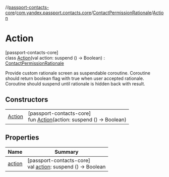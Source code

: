 //[passport-contacts-core](../../../../index.md)/[com.yandex.passport.contacts.core](../../index.md)/[ContactPermissionRationale](../index.md)/[Action](index.md)

# Action

[passport-contacts-core]\
class [Action](index.md)(val action: suspend () -&gt; Boolean) : [ContactPermissionRationale](../index.md)

Provide custom rationale screen as suspendable coroutine. Coroutine should return boolean flag with true when user accepted rationale. Coroutine should suspend until rationale is hidden back with result.

## Constructors

| | |
|---|---|
| [Action](-action.md) | [passport-contacts-core]<br>fun [Action](-action.md)(action: suspend () -&gt; Boolean) |

## Properties

| Name | Summary |
|---|---|
| [action](action.md) | [passport-contacts-core]<br>val [action](action.md): suspend () -&gt; Boolean |
